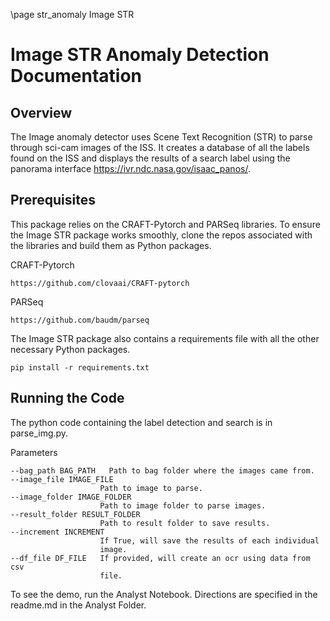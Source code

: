 \page str_anomaly Image STR

Image STR Anomaly Detection Documentation
====================

Overview
---------

The Image anomaly detector uses Scene Text Recognition (STR) to parse through sci-cam images of the ISS. It creates a database of all the 
labels found on the ISS and displays the results of a search label using the panorama interface https://ivr.ndc.nasa.gov/isaac_panos/.


Prerequisites 
---------

This package relies on the CRAFT-Pytorch and PARSeq libraries. To ensure the Image STR package works smoothly, clone the repos associated with the 
libraries and build them as Python packages.

CRAFT-Pytorch

	https://github.com/clovaai/CRAFT-pytorch

PARSeq

	https://github.com/baudm/parseq

The Image STR package also contains a requirements file with all the other necessary Python packages. 

	pip install -r requirements.txt

Running the Code
---------

The python code containing the label detection and search is in parse_img.py.

Parameters
```
--bag_path BAG_PATH   Path to bag folder where the images came from.
--image_file IMAGE_FILE
                    Path to image to parse.
--image_folder IMAGE_FOLDER
                    Path to image folder to parse images.
--result_folder RESULT_FOLDER
                    Path to result folder to save results.
--increment INCREMENT
                    If True, will save the results of each individual
                    image.
--df_file DF_FILE   If provided, will create an ocr using data from csv
                    file.
```

To see the demo, run the Analyst Notebook. Directions are specified in the readme.md in the Analyst Folder.